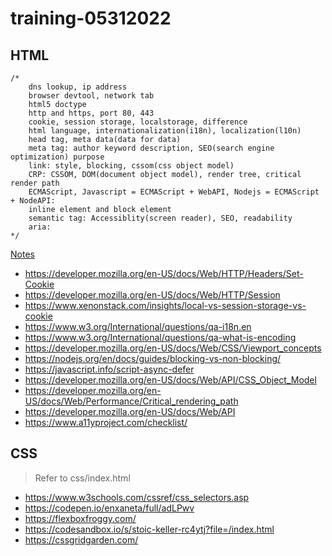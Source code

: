 # training-05312022

## HTML
```
/* 
    dns lookup, ip address
    browser devtool, network tab
    html5 doctype
    http and https, port 80, 443
    cookie, session storage, localstorage, difference
    html language, internationalization(i18n), localization(l10n)
    head tag, meta data(data for data)
    meta tag: author keyword description, SEO(search engine optimization) purpose
    link: style, blocking, cssom(css object model)
    CRP: CSSOM, DOM(document object model), render tree, critical render path
    ECMAScript, Javascript = ECMAScript + WebAPI, Nodejs = ECMAScript + NodeAPI:
    inline element and block element
    semantic tag: Accessiblity(screen reader), SEO, readability
    aria: 
*/
```
[Notes](https://www.evernote.com/shard/s479/client/snv?noteGuid=ce817616-12e3-4200-9790-56aa2b778417&noteKey=d0108dd687f81eda11f9c6471cec1a72&sn=https%3A%2F%2Fwww.evernote.com%2Fshard%2Fs479%2Fsh%2Fce817616-12e3-4200-9790-56aa2b778417%2Fd0108dd687f81eda11f9c6471cec1a72&title=HTML)
- https://developer.mozilla.org/en-US/docs/Web/HTTP/Headers/Set-Cookie
- https://developer.mozilla.org/en-US/docs/Web/HTTP/Session
- https://www.xenonstack.com/insights/local-vs-session-storage-vs-cookie
- https://www.w3.org/International/questions/qa-i18n.en
- https://www.w3.org/International/questions/qa-what-is-encoding
- https://developer.mozilla.org/en-US/docs/Web/CSS/Viewport_concepts
- https://nodejs.org/en/docs/guides/blocking-vs-non-blocking/
- https://javascript.info/script-async-defer
- https://developer.mozilla.org/en-US/docs/Web/API/CSS_Object_Model
- https://developer.mozilla.org/en-US/docs/Web/Performance/Critical_rendering_path
- https://developer.mozilla.org/en-US/docs/Web/API
- https://www.a11yproject.com/checklist/

## CSS
> Refer to css/index.html
- https://www.w3schools.com/cssref/css_selectors.asp
- https://codepen.io/enxaneta/full/adLPwv
- https://flexboxfroggy.com/
- https://codesandbox.io/s/stoic-keller-rc4ytj?file=/index.html
- https://cssgridgarden.com/